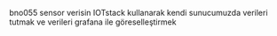 bno055 sensor verisin IOTstack kullanarak kendi sunucumuzda verileri tutmak ve verileri grafana ile göreselleştirmek
